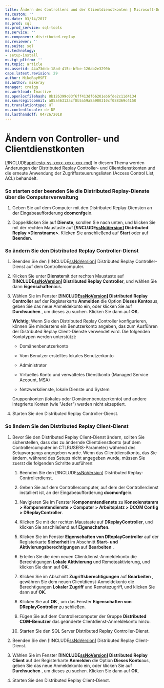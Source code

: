 ```yaml
---
title: Ändern des Controllers und der Clientdienstkonten | Microsoft-Dokumentation
ms.custom: ''
ms.date: 03/14/2017
ms.prod: sql
ms.prod_service: sql-tools
ms.service: ''
ms.component: distributed-replay
ms.reviewer: ''
ms.suite: sql
ms.technology:
- setup-install
ms.tgt_pltfrm: ''
ms.topic: article
ms.assetid: 44a73ddb-18ad-415c-bfbe-126ab2e3290b
caps.latest.revision: 29
author: MikeRayMSFT
ms.author: mikeray
manager: craigg
ms.workload: Inactive
ms.openlocfilehash: 8b126399c03f6ff413df66201eb6fde2c11d4134
ms.sourcegitcommit: a85a46312acf8b5a59a8a900310cf088369c4150
ms.translationtype: HT
ms.contentlocale: de-DE
ms.lasthandoff: 04/26/2018
---
```

# <a name="modify-the-controller-and-client-services-accounts"></a>Ändern von Controller- und Clientdienstkonten
[!INCLUDE[appliesto-ss-xxxx-xxxx-xxx-md](../../includes/appliesto-ss-xxxx-xxxx-xxx-md.md)]
  In diesem Thema werden Änderungen der Distributed Replay Controller- und Clientdienstkonten und die erneute Anwendung der Zugriffssteuerungslisten (Access Control List, ACL) behandelt.  
  
### <a name="to-start-or-stop-the-distributed-replay-services-using-computer-management"></a>So starten oder beenden Sie die Distributed Replay-Dienste über die Computerverwaltung  
  
1.  Geben Sie auf dem Computer mit den Distributed Replay-Diensten an der Eingabeaufforderung **dcomcnfg**ein.  
  
2.  Doppelklicken Sie auf **Dienste**, scrollen Sie nach unten, und klicken Sie mit der rechten Maustaste auf **[!INCLUDE[ssNoVersion](../../includes/ssnoversion-md.md)] Distributed Replay \<Dienstname>**. Klicken Sie anschließend auf **Start** oder auf **Beenden**.  
  
### <a name="to-modify-the-distributed-replay-controller-service"></a>So ändern Sie den Distributed Replay Controller-Dienst  
  
1.  Beenden Sie den [!INCLUDE[ssNoVersion](../../includes/ssnoversion-md.md)] Distributed Replay Controller-Dienst auf dem Controllercomputer.  
  
2.  Klicken Sie unter **Dienste**mit der rechten Maustaste auf **[!INCLUDE[ssNoVersion](../../includes/ssnoversion-md.md)] Distributed Replay Controller**, und wählen Sie dann **Eigenschaften**aus.  
  
3.  Wählen Sie im Fenster **[!INCLUDE[ssNoVersion](../../includes/ssnoversion-md.md)] Distributed Replay Controller** auf der Registerkarte **Anmelden** die Option **Dieses Konto**aus, geben Sie das neue Anmeldekonto ein, oder klicken Sie auf **Durchsuchen** , um dieses zu suchen. Klicken Sie dann auf **OK**.  
  
     **Wichtig**: Wenn Sie den Distributed Replay Controller konfigurieren, können Sie mindestens ein Benutzerkonto angeben, das zum Ausführen der Distributed Replay Client-Dienste verwendet wird. Die folgenden Kontotypen werden unterstützt:  
  
    -   Domänenbenutzerkonto  
  
    -   Vom Benutzer erstelltes lokales Benutzerkonto  
  
    -   Administrator  
  
    -   Virtuelles Konto und verwaltetes Dienstkonto (Managed Service Account, MSA)  
  
    -   Netzwerkdienste, lokale Dienste und System  
  
     Gruppenkonten (lokales oder Domänenbenutzerkonto) und andere integrierte Konten (wie "Jeder") werden nicht akzeptiert.  
  
4.  Starten Sie den Distributed Replay Controller-Dienst.  
  
### <a name="to-modify-the-distributed-replay-client-service"></a>So ändern Sie den Distributed Replay Client-Dienst  
  
1.  Bevor Sie den Distributed Replay Client-Dienst ändern, sollten Sie sicherstellen, dass das zu ändernde Clientdienstkonto (auf dem Controllercomputer im CTLRUSERS-Parameter) während des Setupvorgangs angegeben wurde. Wenn das Clientdienstkonto, das Sie ändern, während des Setups nicht angegeben wurde, müssen Sie zuerst die folgenden Schritte ausführen:  
  
    1.  Beenden Sie den [!INCLUDE[ssNoVersion](../../includes/ssnoversion-md.md)] Distributed Replay-Controllerdienst.  
  
    2.  Geben Sie auf dem Controllercomputer, auf dem der Controllerdienst installiert ist, an der Eingabeaufforderung **dcomcnfg**ein.  
  
    3.  Navigieren Sie im Fenster **Komponentendienste** zu **Konsolenstamm > Komponentendienste > Computer > Arbeitsplatz > DCOM Config > DReplayController**.  
  
    4.  Klicken Sie mit der rechten Maustaste auf **DReplayController**, und klicken Sie anschließend auf **Eigenschaften**.  
  
    5.  Klicken Sie im Fenster **Eigenschaften von DReplayController** auf der Registerkarte **Sicherheit** im Abschnitt **Start- und Aktivierungsberechtigungen** auf **Bearbeiten** .  
  
    6.  Erteilen Sie die dem neuen Clientdienst-Anmeldekonto die Berechtigungen **Lokale Aktivierung** und Remoteaktivierung, und klicken Sie dann auf **OK**.  
  
    7.  Klicken Sie im Abschnitt **Zugriffsberechtigungen** auf **Bearbeiten** , gewähren Sie dem neuen Clientdienst-Anmeldekonto die Berechtigungen **Lokaler Zugriff** und Remotezugriff, und klicken Sie dann auf **OK**.  
  
    8.  Klicken Sie auf **OK** , um das Fenster **Eigenschaften von DReplayController** zu schließen.  
  
    9. Fügen Sie auf dem Controllercomputer der Gruppe **Distributed COM-Benutzer** das geänderte Clientdienst-Anmeldekonto hinzu.  
  
    10. Starten Sie den SQL Server Distributed Replay Controller-Dienst.  
  
2.  Beenden Sie den [!INCLUDE[ssNoVersion](../../includes/ssnoversion-md.md)] Distributed Replay Client-Dienst.  
  
3.  Wählen Sie im Fenster **[!INCLUDE[ssNoVersion](../../includes/ssnoversion-md.md)] Distributed Replay Client** auf der Registerkarte **Anmelden** die Option **Dieses Konto**aus, geben Sie das neue Anmeldekonto ein, oder klicken Sie auf **Durchsuchen** , um dieses zu suchen. Klicken Sie dann auf **OK**.  
  
4.  Starten Sie den Distributed Replay Client-Dienst.  
  
  
